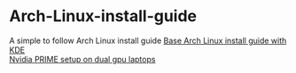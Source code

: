 # Arch-Linux-install-guide
A simple to follow Arch Linux install guide
[Base Arch Linux install guide with KDE](https://gist.github.com/quiet69/a47e49283e1e62086eb9d055426e6b1b) <br>
[Nvidia PRIME setup on dual gpu laptops](https://gist.github.com/quiet69/1ccf16aa3fd34010994ee361923898a6) <br>

